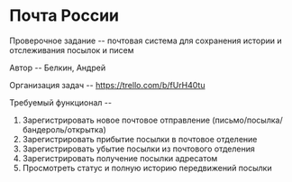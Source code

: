 # Почта России
Проверочное задание -- почтовая система для сохранения истории и отслеживания посылок и писем

Автор -- Белкин, Андрей

Организация задач -- https://trello.com/b/fUrH40tu

Требуемый функционал --

1. Зарегистрировать новое почтовое отправление (письмо/посылка/бандероль/открытка)
2. Зарегистрировать прибытие посылки в почтовое отделение
3. Зарегистрировать убытие посылки из почтового отделения
4. Зарегистрировать получение посылки адресатом
5. Просмотреть статус и полную историю передвижений посылки

